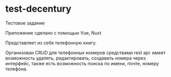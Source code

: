 # test-decentury
Тестовое задание

Приложение сделано с помощью Vue, Nuxt

Представляет из себя телефонную книгу.

Организован CRUD для телефонных номеров средствами rest api: 
имеет возможность удалять, редактировать, создавать номера через интерфейс,
также есть возможность поиска по имени, почте, номеру телефона.

